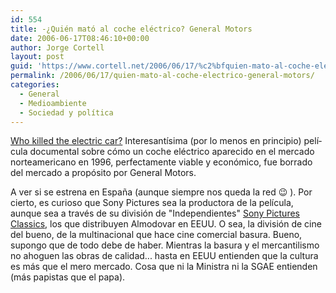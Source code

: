 ```yaml
---
id: 554
title: -¿Quién mató al coche eléctrico? General Motors
date: 2006-06-17T08:46:10+00:00
author: Jorge Cortell
layout: post
guid: 'https://www.cortell.net/2006/06/17/%c2%bfquien-mato-al-coche-electrico-general-motors/'
permalink: /2006/06/17/quien-mato-al-coche-electrico-general-motors/
categories:
  - General
  - Medioambiente
  - Sociedad y polí­tica
---
```

[Who killed the electric car?](https://www.sonyclassics.com/whokilledtheelectriccar/ "Who killed the electric car") Interesantí­sima (por lo menos en principio) pelí­cula documental sobre cómo un coche eléctrico aparecido en el mercado norteamericano en 1996, perfectamente viable y económico, fue borrado del mercado a propósito por General Motors.

A ver si se estrena en España (aunque siempre nos queda la red 😉 ). Por cierto, es curioso que Sony Pictures sea la productora de la pelí­cula, aunque sea a través de su división de "Independientes" <a title="Sony Pictures Classics" target="_blank" href="https://www.sonyclassics.com">Sony Pictures Classics</a>, los que distribuyen Almodovar en EEUU. O sea, la división de cine del bueno, de la multinacional que hace cine comercial basura. Bueno, supongo que de todo debe de haber. Mientras la basura y el mercantilismo no ahoguen las obras de calidad... hasta en EEUU entienden que la cultura es más que el mero mercado. Cosa que ni la Ministra ni la SGAE entienden (más papistas que el papa).